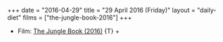 +++
date = "2016-04-29"
title = "29 April 2016 (Friday)"
layout = "daily-diet"
films = ["the-jungle-book-2016"]
+++

<ul>
<li class="entry films">Film: <a href="/films/the-jungle-book-2016">The Jungle Book (2016)</a> {T} +</li>
</ul>